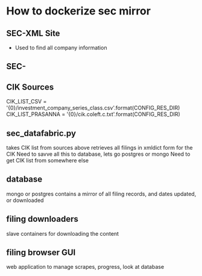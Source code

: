 How to dockerize sec mirror
===

## SEC-XML Site
 - Used to find all company information

## SEC-


## CIK Sources
CIK_LIST_CSV = '{0}/investment_company_series_class.csv'.format(CONFIG_RES_DIR)
CIK_LIST_PRASANNA = '{0}/cik.coleft.c.txt'.format(CONFIG_RES_DIR)

## sec_datafabric.py
takes CIK list from sources above
retrieves all filings in xmldict form for the CIK
Need to savve all this to database, lets go postgres or mongo
Need to get CIK list from somewhere else

## database
mongo or postgres
contains a mirror of all filing records, and dates updated, or downloaded

## filing downloaders
slave containers for downloading the content

## filing browser GUI
web application to manage scrapes, progress, look at database
